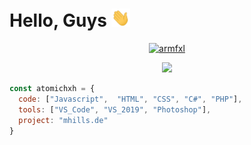 # Hello, Guys <img src="https://github.com/AtomicHXH/AtomicHXH/blob/main/wave.gif" width="30px">

<p align="center">
  <a href="https://github.com/atomichxh">
    <img src="https://discord.c99.nl/widget/theme-4/811028461232848906.png" alt="armfxl"/>
     </a>
</p>

<p align="center">
  <img src="https://mhills.de/uploads/MwBdkBKW.png"/>
</p>

```javascript
const atomichxh = {
  code: ["Javascript",  "HTML", "CSS", "C#", "PHP"],
  tools: ["VS_Code", "VS_2019", "Photoshop"],
  project: "mhills.de"
}
```

